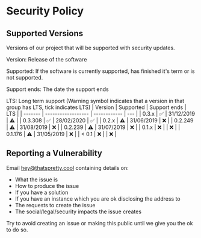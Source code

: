# Security Policy

## Supported Versions

Versions of our project that will be supported with security updates.


Version: Release of the software

Supported: If the software is currently supported, has finished it's term or is not supported.

Support ends: The date the support ends

LTS: Long term support (Warning symbol indicates that a version in that group has LTS, tick indicates LTS)
| Version | Supported          | Support ends | LTS |
| ------- | ------------------ | ------------ | --- |
| 0.3.x   | :white_check_mark: | 31/12/2019   | :warning: |
| 0.3.308 | :white_check_mark: | 28/02/2020   | :white_check_mark: |
| 0.2.x   | :warning:          | 31/06/2019   | :x: |
| 0.2.249 | :warning:          | 31/08/2019   | :x: |
| 0.2.239 | :warning:          | 31/07/2019   | :x: |
| 0.1.x   | :x:                |              | :x: |
| 0.1.176 | :warning:          | 31/05/2019   | :x: |
| < 0.1   | :x:                |              | :x: |

## Reporting a Vulnerability

Email [hey@thatspretty.cool](mailto:hey@thatspretty.cool) containing details on:
- What the issue is
- How to produce the issue
- If you have a solution
- If you have an instance which you are ok disclosing the address to
- The requests to create the issue
- The social/legal/security impacts the issue creates

Try to avoid creating an issue or making this public until we give you the ok to do so.
